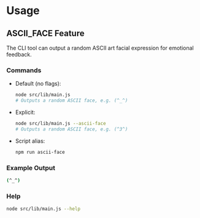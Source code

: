 # Usage

## ASCII_FACE Feature

The CLI tool can output a random ASCII art facial expression for emotional feedback.

### Commands

- Default (no flags):

  ```bash
  node src/lib/main.js
  # Outputs a random ASCII face, e.g. (^_^)
  ```

- Explicit: 

  ```bash
  node src/lib/main.js --ascii-face
  # Outputs a random ASCII face, e.g. (^3^)
  ```

- Script alias:

  ```bash
  npm run ascii-face
  ```

### Example Output

```bash
(^_^)
```

### Help

```bash
node src/lib/main.js --help
```